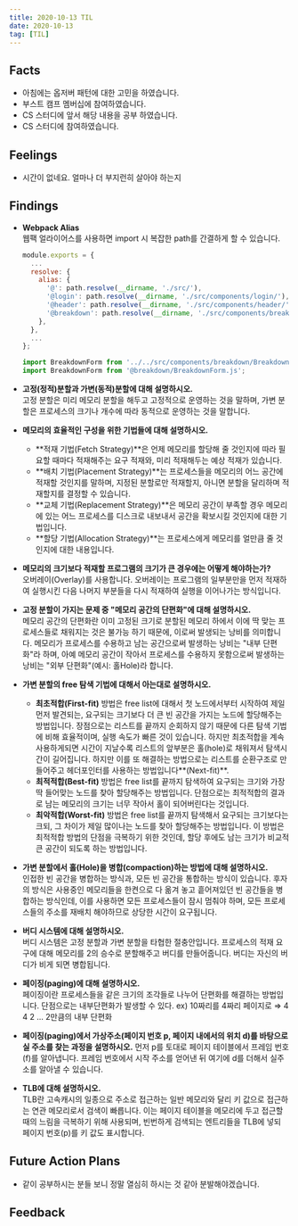 ```yaml
---
title: 2020-10-13 TIL
date: 2020-10-13
tag: [TIL]
---
```


## Facts

- 아침에는 옵저버 패턴에 대한 고민을 하였습니다.
- 부스트 캠프 멤버십에 참여하였습니다.
- CS 스터디에 앞서 해당 내용을 공부 하였습니다.
- CS 스터디에 참여하였습니다.

## Feelings

- 시간이 없네요. 얼마나 더 부지런히 살아야 하는지

## Findings

- **Webpack Alias**  
  웹팩 얼라이어스를 사용하면 import 시 복잡한 path를 간결하게 할 수 있습니다.

    ```js
    module.exports = {
      ...
      resolve: {
        alias: {
          '@': path.resolve(__dirname, './src/'),
          '@login': path.resolve(__dirname, './src/components/login/'),
          '@header': path.resolve(__dirname, './src/components/header/'),
          '@breakdown': path.resolve(__dirname, './src/components/breakdown/'),
        },
      },
      ...
    };
    ```

    ```js
    import BreakdownForm from '../../src/components/breakdown/BreakdownForm.js';
    import BreakdownForm from '@breakdown/BreakdownForm.js';
    ```

- **고정(정적)분할과 가변(동적)분할에 대해 설명하시오.**  
  고정 분할은 미리 메모리 분할을 해두고 고정적으로 운영하는 것을 말하며, 가변 분할은 프로세스의 크기나 개수에 따라 동적으로 운영하는 것을 말합니다.
- **메모리의 효율적인 구성을 위한 기법들에 대해 설명하시오.**  
  - **적재 기법(Fetch Strategy)**은 언제 메모리를 할당해 줄 것인지에 따라 필요할 때마다 적재해주는 요구 적재와, 미리 적재해두는 예상 적재가 있습니다.
  - **배치 기법(Placement Strategy)**는 프로세스들을 메모리의 어느 공간에 적재할 것인지를 말하며, 지정된 분할로만 적재할지, 아니면 분할을 달리하며 적재할지를 결정할 수 있습니다. 
  - **교체 기법(Replacement Strategy)**은 메모리 공간이 부족할 경우 메모리에 있는 어느 프로세스를 디스크로 내보내서 공간을 확보시킬 것인지에 대한 기법입니다.
  - **할당 기법(Allocation Strategy)**는 프로세스에게 메모리를 얼만큼 줄 것인지에 대한 내용입니다.
- **메모리의 크기보다 적재할 프로그램의 크기가 큰 경우에는 어떻게 해야하는가?**  
  오버레이(Overlay)를 사용합니다. 오버레이는 프로그램의 일부분만을 먼저 적재하여 실행시킨 다음 나머지 부분들을 다시 적재하여 실행을 이어나가는 방식입니다.
- **고정 분할이 가지는 문제 중 "메모리 공간의 단편화"에 대해 설명하시오.**  
  메모리 공간의 단편화란 이미 고정된 크기로 분할된 메모리 하에서 이에 딱 맞는 프로세스들로 채워지는 것은 불가능 하기 때문에, 이로써 발생되는 낭비를 의미합니다. 메모리가 프로세스를 수용하고 남는 공간으로써 발생하는 낭비는 "내부 단편화"라 하며, 아예 메모리 공간이 작아서 프로세스를 수용하지 못함으로써 발생하는 낭비는 "외부 단편화"(예시: 홀Hole)라 합니다.
- **가변 분할의 free 탐색 기법에 대해서 아는대로 설명하시오.**  
  - **최초적합(First-fit)** 방법은 free list에 대해서 첫 노드에서부터 시작하여 제일 먼저 발견되는, 요구되는 크기보다 더 큰 빈 공간을 가지는 노드에 할당해주는 방법입니다. 장점으로는 리스트를 끝까지 순회하지 않기 때문에 다른 탐색 기법에 비해 효율적이며, 실행 속도가 빠른 것이 있습니다. 하지만 최초적합을 계속 사용하게되면 시간이 지날수록 리스트의 앞부분은 홀(hole)로 채워져서 탐색시간이 길어집니다. 하지만 이를 또 해결하는 방법으로는 리스트를 순환구조로 만들어주고 헤더포인터를 사용하는 방법입니다**(Next-fit)**.
  - **최적적합(Best-fit)** 방법은 free list를 끝까지 탐색하여 요구되는 크기와 가장 딱 들어맞는 노드를 찾아 할당해주는 방법입니다. 단점으로는 최적적합의 결과로 남는 메모리의 크기는 너무 작아서 홀이 되어버린다는 것입니다.
  - **최악적합(Worst-fit)** 방법은 free list를 끝까지 탐색해서 요구되는 크기보다는 크되, 그 차이가 제일 많이나는 노드를 찾아 할당해주는 방법입니다. 이 방법은 최적적합 방법의 단점을 극복하기 위한 것인데, 할당 후에도 남는 크기가 비교적 큰 공간이 되도록 하는 방법입니다.
- **가변 분할에서 홀(Hole)을 병합(compaction)하는 방법에 대해 설명하시오.**  
  인접한 빈 공간을 병합하는 방식과, 모든 빈 공간을 통합하는 방식이 있습니다. 후자의 방식은 사용중인 메모리들을 한켠으로 다 옮겨 놓고 흩어져있던 빈 공간들을 병합하는 방식인데, 이를 사용하면 모든 프로세스들이 잠시 멈춰야 하며, 모든 프로세스들의 주소를 재배치 해야하므로 상당한 시간이 요구됩니다.
- **버디 시스템에 대해 설명하시오.**  
  버디 시스템은 고정 분할과 가변 분할을 타협한 절충안입니다. 프로세스의 적재 요구에 대해 메모리를 2의 승수로 분할해주고 버디를 만들어줍니다. 버디는 자신의 버디가 비게 되면 병합됩니다.
- **페이징(paging)에 대해 설명하시오.**  
  페이징이란 프로세스들을 같은 크기의 조각들로 나누어 단편화를 해결하는 방법입니다. 단점으로는 내부단편화가 발생할 수 있다. ex) 10짜리를 4짜리 페이지로 ⇒ 4 4 2 ... 2만큼의 내부 단편화
- **페이징(paging)에서 가상주소(페이지 번호 p, 페이지 내에서의 위치 d)를 바탕으로 실 주소를 찾는 과정을 설명하시오.**
  먼저 p를 토대로 페이지 테이블에서 프레임 번호(f)를 알아냅니다. 프레임 번호에서 시작 주소를 얻어낸 뒤 여기에 d를 더해서 실주소를 알아낼 수 있습니다.
- **TLB에 대해 설명하시오.**  
  TLB란 고속캐시의 일종으로 주소로 접근하는 일반 메모리와 달리 키 값으로 접근하는 연관 메모리로서 검색이 빠릅니다. 이는 페이지 테이블을 메모리에 두고 접근할 때의 느림을 극복하기 위해 사용되며, 빈번하게 검색되는 엔트리들을 TLB에 넣되 페이지 번호(p)를 키 값도 표시합니다.

## Future Action Plans

- 같이 공부하시는 분들 보니 정말 열심히 하시는 것 같아 분발해야겠습니다.

## Feedback
